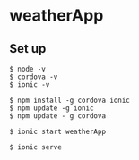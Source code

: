 # weatherApp

## Set up

```
$ node -v
$ cordova -v
$ ionic -v

$ npm install -g cordova ionic
$ npm update -g ionic
$ npm update - g cordova

$ ionic start weatherApp

$ ionic serve
```

